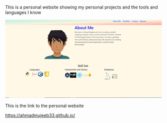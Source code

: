 This is a personal website showing my personal projects and the tools and languages I know 

<img src = "screenshot.PNG">

This is the link to the personal website

https://ahmadmujeeb33.github.io/
